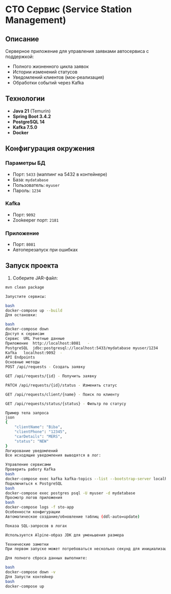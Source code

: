# СТО Сервис (Service Station Management)

## Описание
Серверное приложение для управления заявками автосервиса с поддержкой:
- Полного жизненного цикла заявок
- Истории изменений статусов
- Уведомлений клиентов (мок-реализация)
- Обработки событий через Kafka

## Технологии
- **Java 21** (Temurin)
- **Spring Boot 3.4.2**
- **PostgreSQL 14**
- **Kafka 7.5.0**
- **Docker**

## Конфигурация окружения

### Параметры БД
- Порт: `5433` (маппинг на 5432 в контейнере)
- База: `mydatabase`
- Пользователь: `myuser`
- Пароль: `1234`

### Kafka
- Порт: `9092`
- Zookeeper порт: `2181`

### Приложение
- Порт: `8081`
- Автоперезапуск при ошибках

## Запуск проекта

1. Соберите JAR-файл:
```bash
mvn clean package

Запустите сервисы:

bash
docker-compose up --build
Для остановки:

bash
docker-compose down
Доступ к сервисам
Сервис	URL	Учетные данные
Приложение	http://localhost:8081	-
PostgreSQL	jdbc:postgresql://localhost:5433/mydatabase	myuser/1234
Kafka	localhost:9092	-
API Endpoints
Основные методы
POST /api/requests - Создать заявку

GET /api/requests/{id} - Получить заявку

PATCH /api/requests/{id}/status - Изменить статус

GET /api/requests/client/{name} - Поиск по клиенту

GET /api/requests/status/{status} - Фильтр по статусу

Пример тела запроса
json
{
    "clientName": "Biba",
    "clientPhone": "12345",
    "carDetails": "MERS",
    "status": "NEW"
}
Логирование уведомлений
Все исходящие уведомления выводятся в лог:

Управление сервисами
Проверить работу Kafka
bash
docker-compose exec kafka kafka-topics --list --bootstrap-server localhost:9092
Подключиться к PostgreSQL
bash
docker-compose exec postgres psql -U myuser -d mydatabase
Просмотр логов приложения
bash
docker-compose logs -f sto-app
Особенности конфигурации
Автоматическое создание/обновление таблиц (ddl-auto=update)

Показа SQL-запросов в логах

Используется Alpine-образ JDK для уменьшения размера

Технические заметки
При первом запуске может потребоваться несколько секунд для инициализации Kafka

Для полного сброса данных выполните:

bash
docker-compose down -v
Для Запусти контейнер
bash
docker-compose up
